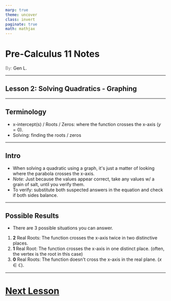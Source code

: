 ```yaml
---
marp: true
theme: uncover
class: invert
paginate: true
math: mathjax
---
```


# <!--fit--> Pre-Calculus 11 Notes
<span style="color:grey">By:</span> Gen L.

<!--_footer: In partnership with Hyperion University, 2023-->

---

## Lesson 2: Solving Quadratics - Graphing

---

## Terminology

* x-intercept(s) / Roots / Zeros: where the function crosses the x-axis ($y=0$).
* Solving: finding the roots / zeros
---

## Intro

* When solving a quadratic using a graph, it's just a matter of looking where the parabola crosses the x-axis.
* *Note:* Just because the values appear correct, take any values w/ a grain of salt, until you verify them.
* To verify: substitute both suspected answers in the equation and check if both sides balance.

---

## Possible Results

* There are 3 possible situations you can answer.

1) **2** Real Roots: The function crosses the x-axis twice in two distinctive places.
2) **1** Real Root: The function crosses the x-axis in one distinct place. (often, the vertex is the root in this case)
3) **0** Real Roots: The function doesn't cross the x-axis in the real plane. ($x\in\mathbb C$).

---

# [Next Lesson <i class="fa-solid fa-circle-arrow-right"></i>](Lesson%203%20(Solving%20Quadratics%20-%20Factoring).html) 

<link rel="stylesheet" href="https://cdnjs.cloudflare.com/ajax/libs/font-awesome/6.3.0/css/all.min.css">